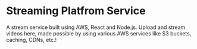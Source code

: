 # Streaming Platfrom Service
A stream service built using AWS, React and Node.js. Upload and stream videos here, made possible by using various AWS services like S3 buckets, caching, CDNs, etc.!
